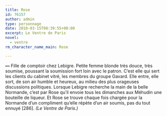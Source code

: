 ```yaml
---
title: Rose
id: 76157
author: admin
type: personnage
date: 2010-03-15T08:39:55+00:00
excerpt: Le Ventre de Paris
novel:
  - ventre
rm_character_name_main: Rose

---
```

**—** Fille de comptoir chez Lebigre. Petite femme blonde très douce, très soumise, poussant la soumission fort loin avec le patron. C&rsquo;est elle qui sert les clients du cabinet vitré, les membres du groupe Gavard. Elle entre, elle sort, de son air humble et heureux, au milieu des plus orageuses discussions politiques. Lorsque Lebigre recherche la main de la belle Normande, c&rsquo;est par Rose qu&rsquo;il envoie tous les dimanches aux Méhudin une bouteille de liqueur. Et Rose se trouve chaque fois chargée pour la Normande d&rsquo;un compliment qu&rsquo;elle répète d&rsquo;un air soumis, pas du tout ennuyé [286]. _(Le Ventre de Paris.)_